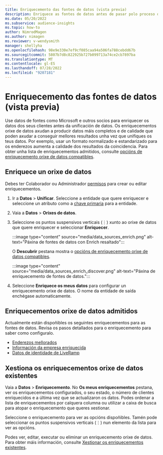 ```yaml
---
title: Enriquecemento das fontes de datos (vista previa)
description: Enriquece as fontes de datos antes de pasar polo proceso de unificación de datos.
ms.date: 05/20/2022
ms.subservice: audience-insights
ms.topic: how-to
author: NimrodMagen
ms.author: nimagen
ms.reviewer: v-wendysmith
manager: shellyha
ms.openlocfilehash: 98e9e330e7ef9cf085caa94a506fa788cebdd67b
ms.sourcegitcommit: 5807b7d8c822925b727b099713a74ce2cb7897ba
ms.translationtype: MT
ms.contentlocale: gl-ES
ms.lasthandoff: 07/28/2022
ms.locfileid: "9207181"
---
```

# <a name="enrichment-for-data-sources-preview"></a>Enriquecemento das fontes de datos (vista previa)

Use datos de fontes como Microsoft e outros socios para enriquecer os datos dos seus clientes antes da unificación de datos. Os enriquecementos orixe de datos axudan a producir datos máis completos e de calidade que poden axudar a conseguir mellores resultados unha vez que unifiques os teus datos. Por exemplo, usar un formato normalizado e estandarizado para os enderezos aumenta a calidade dos resultados da coincidencia. Para obter unha lista de enriquecementos admitidos, consulte [opcións de enriquecemento orixe de datos compatibles](#supported-data-source-enrichments).

## <a name="enrich-a-data-source"></a>Enriquece un orixe de datos

Debes ter Colaborador ou Administrador [permisos](permissions.md) para crear ou editar enriquecementos.  

1. Ir a **Datos** > **Unificar**. Seleccione a entidade que quere enriquecer e seleccione un atributo como a [chave primaria](map-entities.md#select-primary-key-and-semantic-type-for-attributes) para a entidade.

1. Vaia a **Datos** > **Orixes de datos**.

1. Seleccione os puntos suspensivos verticais (&vellip;) xunto ao orixe de datos que quere enriquecer e seleccionar **Enriquecer**.

   :::image type="content" source="media/data_sources_enrich.png" alt-text="Páxina de fontes de datos con Enrich resaltado":::

   O **Descubrir** pestana mostra o [opcións de enriquecemento orixe de datos compatibles](#supported-data-source-enrichments).

   :::image type="content" source="media/data_sources_enrich_discover.png" alt-text="Páxina de enriquecemento de fontes de datos.":::

1. Seleccione **Enriquece os meus datos** para configurar un enriquecemento orixe de datos. O nome da entidade de saída enchégase automaticamente.

## <a name="supported-data-source-enrichments"></a>Enriquecementos orixe de datos admitidos

Actualmente están dispoñibles os seguintes enriquecementos para as fontes de datos. Revisa os pasos detallados para o enriquecemento para saber como configuralo.

- [Enderezos mellorados](enrichment-enhanced-addresses.md)
- [Información da empresa enriquecida](enrichment-enhanced-company-data.md)
- [Datos de identidade de LiveRamp](enrichment-liveramp.md)

## <a name="manage-existing-data-source-enrichments"></a>Xestiona os enriquecementos orixe de datos existentes

Vaia a **Datos** > **Enriquecemento**. No **Os meus enriquecementos** pestana, ver os enriquecementos configurados, o seu estado, o número de clientes enriquecidos e a última vez que se actualizaron os datos. Podes ordenar a lista de enriquecementos por calquera columna ou utilizar a caixa de busca para atopar o enriquecemento que queres xestionar.

Seleccione o enriquecemento para ver as opcións dispoñibles. Tamén pode seleccionar os puntos suspensivos verticais (&vellip;) nun elemento da lista para ver as opcións.

Podes ver, editar, executar ou eliminar un enriquecemento orixe de datos. Para obter máis información, consulte [Xestionar os enriquecementos existentes](enrichment-hub.md#manage-existing-enrichments).
